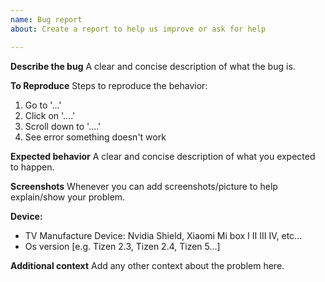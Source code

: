 ```yaml
---
name: Bug report
about: Create a report to help us improve or ask for help

---
```


**Describe the bug**
A clear and concise description of what the bug is.

**To Reproduce**
Steps to reproduce the behavior:
1. Go to '...'
2. Click on '....'
3. Scroll down to '....'
4. See error something doesn't work

**Expected behavior**
A clear and concise description of what you expected to happen.

**Screenshots**
Whenever you can add screenshots/picture to help explain/show your problem.
 
 **Device:**
 - TV Manufacture Device: Nvidia Shield, Xiaomi Mi box I II III IV, etc...
 - Os version [e.g. Tizen 2.3, Tizen 2.4, Tizen 5...]

**Additional context**
Add any other context about the problem here.
